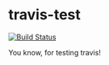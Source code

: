 # travis-test

[![Build Status](https://travis-ci.org/knoxilla/travis-test.svg?branch=master)](https://travis-ci.org/knoxilla/travis-test)

You know, for testing travis!

